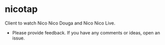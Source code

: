 # nicotap
Client to watch Nico Nico Douga and Nico Nico Live.

- Please provide feedback. If you have any comments or ideas, open an issue.
